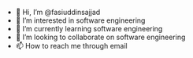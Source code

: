 - 👋 Hi, I’m @fasiuddinsajjad
- 👀 I’m interested in software engineering
- 🌱 I’m currently learning software engineering
- 💞️ I’m looking to collaborate on software engineering
- 📫 How to reach me through email

<!---
fasiuddinsajjad/fasiuddinsajjad is a ✨ special ✨ repository because its `README.md` (this file) appears on your GitHub profile.
You can click the Preview link to take a look at your changes.
--->
